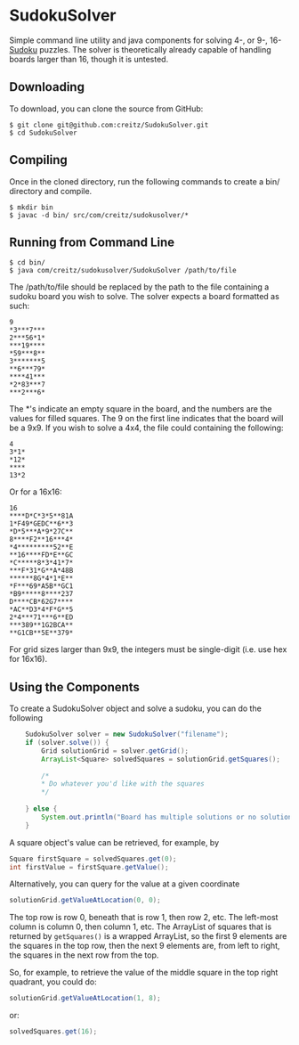 SudokuSolver
=========================

Simple command line utility and java components for solving 4-, or 9-, 16-[Sudoku][] puzzles.
The solver is theoretically already capable of handling boards larger than 16, though it 
is untested.

## Downloading

To download, you can clone the source from GitHub:

    $ git clone git@github.com:creitz/SudokuSolver.git
    $ cd SudokuSolver


## Compiling

Once in the cloned directory, run the following commands to create a bin/ directory and compile.

	$ mkdir bin
	$ javac -d bin/ src/com/creitz/sudokusolver/*

## Running from Command Line

	$ cd bin/
	$ java com/creitz/sudokusolver/SudokuSolver /path/to/file
	
The /path/to/file should be replaced by the path to the file containing a sudoku board you wish to solve.
The solver expects a board formatted as such:

```
9
*3***7***
2***56*1*
***19****
*59***8**
3*******5
**6***79*
****41***
*2*83***7
***2***6*
```

The *'s indicate an empty square in the board, and the numbers are the values for filled squares.
The 9 on the first line indicates that the board will be a 9x9.  If you wish to solve a 4x4, the 
file could containing the following:

```
4
3*1*
*12*
****
13*2
```

Or for a 16x16:

```
16
****D*C*3*5**81A
1*F49*GEDC**6**3
*D*5***A*9*27C**
8****F2**16***4*
*4*********52**E
**16****FD*E**GC
*C*****8*3*41*7*
***F*31*G**A*48B
******8G*4*1*E**
*F***69*A5B**GC1
*B9*****8****237
D****CB*62G7****
*AC**D3*4*F*G**5
2*4***71***6**ED
***389**1G2BCA**
**G1CB**5E**379*

```

For grid sizes larger than 9x9, the integers must be single-digit (i.e. use hex for 16x16).

## Using the Components

To create a SudokuSolver object and solve a sudoku, you can do the following

```java
	SudokuSolver solver = new SudokuSolver("filename");
	if (solver.solve()) {
		Grid solutionGrid = solver.getGrid();
		ArrayList<Square> solvedSquares = solutionGrid.getSquares();
		
		/*
		* Do whatever you'd like with the squares
		*/
		
	} else {
		System.out.println("Board has multiple solutions or no solution.");
	}
```

A square object's value can be retrieved, for example, by 

```java
Square firstSquare = solvedSquares.get(0);
int firstValue = firstSquare.getValue();
```

Alternatively, you can query for the value at a given coordinate

```java
solutionGrid.getValueAtLocation(0, 0);
```

The top row is row 0, beneath that is row 1, then row 2, etc.
The left-most column is column 0, then column 1, etc.
The ArrayList of squares that is returned by ```getSquares()``` is a wrapped
ArrayList, so the first 9 elements are the squares in the top row, then 
the next 9 elements are, from left to right, the squares in the next row
from the top.  

So, for example, to retrieve the value of the middle square in the top right 
quadrant, you could do:

```java
solutionGrid.getValueAtLocation(1, 8);
```

or:

```java
solvedSquares.get(16);
```


[Sudoku]: http://en.wikipedia.org/wiki/Sudoku
